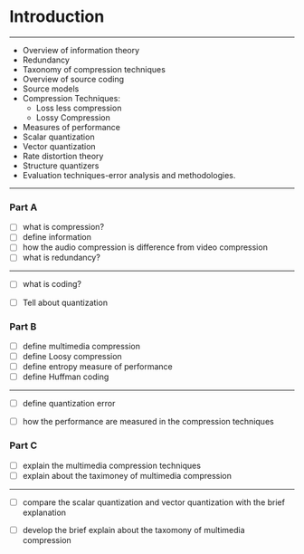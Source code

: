 # Introduction
---
- Overview of information theory
- Redundancy
- Taxonomy of compression techniques
- Overview of source coding
- Source models
- Compression Techniques:
	- Loss less compression
	- Lossy Compression
- Measures of performance
- Scalar quantization
- Vector quantization
- Rate distortion theory
- Structure quantizers
- Evaluation techniques-error analysis and methodologies.
---
### Part A
- [ ] what is compression?
- [ ] define information
- [ ] how the audio compression is difference from video compression
- [ ] what is redundancy?
---
- [ ] what is coding?
- [ ] Tell about quantization


### Part B
- [ ] define multimedia compression
- [ ] define Loosy compression
- [ ] define entropy measure of performance
- [ ] define Huffman coding
---
- [ ] define quantization error
- [ ] how the performance are measured in the compression techniques


### Part C
- [ ] explain the multimedia compression techniques
- [ ] explain about the taximoney of multimedia compression
---
- [ ] compare the scalar quantization and vector quantization with the brief explanation
- [ ] develop the brief explain about the taxomony of multimedia compression

